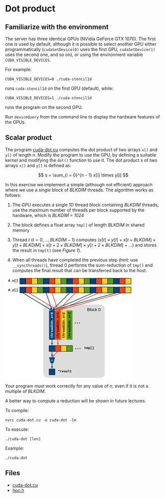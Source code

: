 # Dot product

## Familiarize with the environment

The server has three identical GPUs (NVidia GeForce GTX 1070).
The first one is used by default, although it is possible to select another GPU either programmatically (`cudaSetDevice(0)` uses
the first GPU, `cudaSetDevice(1)` uses the second one, and so on), or using the environment variable `CUDA_VISIBLE_DEVICES`.

For example:

```shell
CUDA_VISIBLE_DEVICES=0 ./cuda-stencil1d
```

runs `cuda-stencil1d` on the first GPU (default), while:

```shell
CUDA_VISIBLE_DEVICES=1 ./cuda-stencil1d
```

runs the program on the second GPU.

Run `deviceQuery` from the command line to display the hardware features of the GPUs.

## Scalar product

The program [cuda-dot.cu](base/cuda-dot.cu) computes the dot product of two arrays `x[]` and `y[]` of length $n$.
Modify the program to use the GPU, by defining a suitable kernel and modifying the `dot()` function to use it.
The dot product $s$ of two arrays `x[]` and `y[]` is defined as:

$$
s = \sum_{i = 0}^{n - 1} x[i] \times y[i]
$$

In this exercise we implement a simple (although not efficient) approach where we use a _single_ block of _BLKDIM_ threads.
The algorithm works as follows:

1. The GPU executes a single 1D thread block containing _BLKDIM_ threads; use the maximum number of threads per block supported by
   the hardware, which is _BLKDIM = 1024_

2. The block defines a float array `tmp[]` of length _BLKDIM_ in shared memory

3. Thread $t$ ($t = 0, \ldots, \mathit{BLKDIM}-1$) computes $(x[t] \times y[t] + x[t + \mathit{BLKDIM}] \times y[t +
   \mathit{BLKDIM}] + x[t + 2 \times \mathit{BLKDIM}] \times y[t + 2 \times \mathit{BLKDIM}] + \ldots)$ and stores the result in
   `tmp[t]` (see *Figure 1*).

4. When all threads have completed the previous step (hint: use `__syncthreads()`), thread 0 performs the sum-reduction of `tmp[]`
   and computes the final result that can be transferred back to the host.

![Figure 1](img/cuda-dot.png)

Your program must work correctly for any value of $n$, even if it is not a multiple of _BLKDIM_.

A better way to compute a reduction will be shown in future lectures.

To compile:

```shell
nvcc cuda-dot.cu -o cuda-dot -lm
```

To execute:

```shell
./cuda-dot [len]
```

Example:

```shell
./cuda-dot
```

## Files

- [cuda-dot.cu](base/cuda-dot.cu)
- [hpc.h](../../include/hpc.h)
